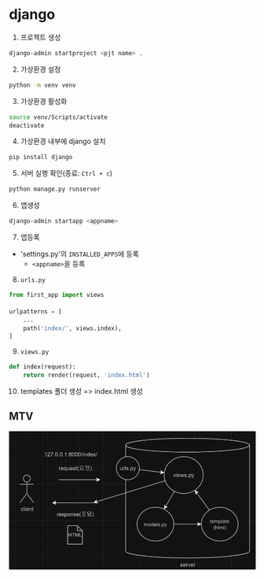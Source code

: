 # django

1. 프로젝트 생성

```bash
django-admin startproject <pjt name> .
```

2. 가상환경 설정

```bash
python -m venv venv
```

3. 가상환경 활성화

```bash
source venv/Scripts/activate
deactivate
```

4. 가상환경 내부에 django 설치

```bash
pip install django
```

5. 서버 실행 확인(종료: `Ctrl + c`)
```bash
python manage.py runserver
```

6. 앱생성
```bash
django-admin startapp <appname>
```

7. 앱등록
- 'settings.py'의 `INSTALLED_APPS`에 등록
    - `<appname>`을 등록

8. `urls.py`

```python
from first_app import views

urlpatterns = [
    ...
    path('index/', views.index),
]
```

9. `views.py`
```python
def index(request):
    return render(request, 'index.html')
```

10. templates 폴더 생성 => index.html 생성


## MTV
![mtv](./assets/MTV.png)

